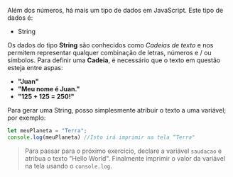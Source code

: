 Além dos números, há mais um tipo de dados em JavaScript.
Este tipo de dados é:

* String

Os dados do tipo **String** são conhecidos como _Cadeias de texto_ e nos permitem representar qualquer combinação de letras, números e / ou símbolos.
Para definir uma **Cadeia**, é necessário que o texto em questão esteja entre aspas:

* **"Juan"** 
* **"Meu nome é Juan."** 
* **"125 + 125 = 250!"** 


Para gerar uma String, posso simplesmente atribuir o texto a uma variável; por exemplo:


```javascript
let meuPlaneta = "Terra";
console.log(meuPlaneta) //Isto irá imprimir na tela “Terra"
```
> Para passar para o próximo exercício, declare a variável `saudacao` e atribua o texto "Hello World".  Finalmente imprimir o valor da variável na tela usando o `console.log`.
